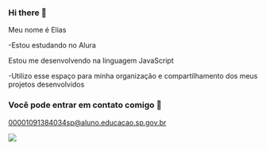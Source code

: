 ### Hi there 👋

Meu nome é Elias

-Estou estudando no Alura

Estou me desenvolvendo na linguagem JavaScript

-Utilizo esse espaço para minha organização e compartilhamento dos meus projetos desenvolvidos 

### Você pode entrar em contato comigo 📧

00001091384034sp@aluno.educacao.sp.gov.br


![](https://media1.tenor.com/m/oa1Wk6YPHmgAAAAC/pepe-laugh-he-doesnt-know.gif)
